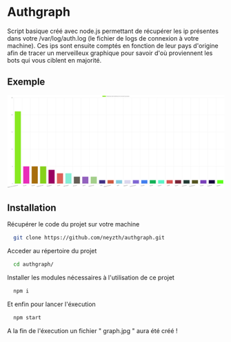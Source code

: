 
# Authgraph
Script basique créé avec node.js permettant de récupérer les ip présentes dans votre /var/log/auth.log (le fichier de logs de connexion à votre machine). Ces ips sont ensuite comptés en fonction de leur pays d'origine afin de tracer un merveilleux graphique pour savoir d'où proviennent les bots qui vous ciblent en majorité.




## Exemple
![This is an image](https://github.com/neyzth/authgraph/blob/main/exemple.jpg)




## Installation

Récupérer le code du projet sur votre machine
```bash
  git clone https://github.com/neyzth/authgraph.git
```
Acceder au répertoire du projet
```bash
  cd authgraph/
```
Installer les modules nécessaires à l'utilisation de ce projet
```bash
  npm i 
```
Et enfin pour lancer l'éxecution 
```bash
  npm start
```

A la fin de l'éxecution un fichier " graph.jpg " aura été créé !
